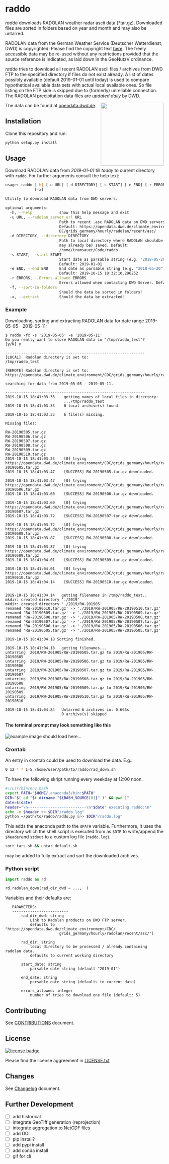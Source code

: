 # raddo

*raddo* downloads RADOLAN weather radar ascii data (*tar.gz). Downloaded files are sorted in folders based on year and month and may also be untarred.

RADOLAN data from the German Weather Service (Deutscher Wetterdienst, DWD) is copyrighted! Please find the copyright text [here](https://opendata.dwd.de/climate_environment/CDC/Terms_of_use.pdf).
The freely accessible data may be re-used without any restrictions provided that the source reference is indicated, as laid down in the GeoNutzV ordinance.

*raddo* tries to download all recent RADOLAN ascii files / archives from DWD FTP to the specified directory if files do not exist already. A list of dates possibly available (default 2019-01-01 until today) is used to compare hypothetical available data sets with actual local available ones. So file listing on the FTP side is skipped due to (formerly) unreliable connection.
The RADOLAN precipitation data files are *updated daily* by DWD.

<img align="right" src="dwd_logo.png" width="200">

The data can be found at [opendata.dwd.de](https://opendata.dwd.de/climate_environment/CDC/grids_germany/hourly/radolan/recent/asc/ "https://opendata.dwd.de/climate_environment/CDC/grids_germany/hourly/radolan/recent/asc/").


## Installation

Clone this repository and run:

``` python
python setup.py install
```


## Usage

Download RADOLAN data from *2019-01-01* till *today* to current directory with `raddo`. For further arguments consult the help text:


``` sh
usage: raddo [-h] [-u URL] [-d DIRECTORY] [-s START] [-e END] [-r ERRORS] [-f]
             [-x]

Utility to download RADOLAN data from DWD servers.

optional arguments:
  -h, --help            show this help message and exit
  -u URL, --radolan_server_url URL
                        Path to recent .asc RADOLAN data on DWD servers.
                        Default: https://opendata.dwd.de/climate_environment/C
                        DC/grids_germany/hourly/radolan/recent/asc/
  -d DIRECTORY, --directory DIRECTORY
                        Path to local directory where RADOLAN shouldbe (and
                        may already be) saved. Default:
                        /home/tramsauer/Code/raddo
  -s START, --start START
                        Start date as parsable string (e.g. "2018-05-20").
                        Default: 2019-01-01
  -e END, --end END     End date as parsable string (e.g. "2018-05-20").
                        Default: 2019-10-15 18:32:10.296252
  -r ERRORS, --Errors-allowed ERRORS
                        Errors allowed when contacting DWD Server. Default: 5
  -f, --sort-in-folders
                        Should the data be sorted in folders?
  -x, --extract         Should the data be extracted?

```
### Example

Downloading, sorting and extracting RADOLAN data for date range 2019-05-05 - 2019-05-11:

```
$ raddo -fx -s '2019-05-05' -e '2019-05-11'
Do you really want to store RADOLAN data in "/tmp/raddo_test"?
[y/N] y

--------------------------------------------------------------
[LOCAL]  Radolan directory is set to:
/tmp/raddo_test

[REMOTE] Radolan directory is set to:
https://opendata.dwd.de/climate_environment/CDC/grids_germany/hourly/radolan/recent/asc/

searching for data from 2019-05-05 - 2019-05-11.

--------------------------------------------------------------
2019-10-15 18:41:03.33    getting names of local files in directory:
                          .../tmp/raddo_test
2019-10-15 18:41:03.33    0 local archive(s) found.

2019-10-15 18:41:03.33    6 file(s) missing.

Missing files:

RW-20190505.tar.gz
RW-20190506.tar.gz
RW-20190507.tar.gz
RW-20190508.tar.gz
RW-20190509.tar.gz
RW-20190510.tar.gz
2019-10-15 18:41:03.33    [0] trying https://opendata.dwd.de/climate_environment/CDC/grids_germany/hourly/radolan/recent/asc/RW-20190505.tar.gz
2019-10-15 18:41:03.47    [SUCCESS] RW-20190505.tar.gz downloaded.

2019-10-15 18:41:03.47    [0] trying https://opendata.dwd.de/climate_environment/CDC/grids_germany/hourly/radolan/recent/asc/RW-20190506.tar.gz
2019-10-15 18:41:03.60    [SUCCESS] RW-20190506.tar.gz downloaded.

2019-10-15 18:41:03.60    [0] trying https://opendata.dwd.de/climate_environment/CDC/grids_germany/hourly/radolan/recent/asc/RW-20190507.tar.gz
2019-10-15 18:41:03.72    [SUCCESS] RW-20190507.tar.gz downloaded.

2019-10-15 18:41:03.72    [0] trying https://opendata.dwd.de/climate_environment/CDC/grids_germany/hourly/radolan/recent/asc/RW-20190508.tar.gz
2019-10-15 18:41:03.87    [SUCCESS] RW-20190508.tar.gz downloaded.

2019-10-15 18:41:03.87    [0] trying https://opendata.dwd.de/climate_environment/CDC/grids_germany/hourly/radolan/recent/asc/RW-20190509.tar.gz
2019-10-15 18:41:04.01    [SUCCESS] RW-20190509.tar.gz downloaded.

2019-10-15 18:41:04.01    [0] trying https://opendata.dwd.de/climate_environment/CDC/grids_germany/hourly/radolan/recent/asc/RW-20190510.tar.gz
2019-10-15 18:41:04.14    [SUCCESS] RW-20190510.tar.gz downloaded.


2019-10-15 18:41:04.14   getting filenames in /tmp/raddo_test..
mkdir: created directory './2019'
mkdir: created directory './2019/RW-201905'
renamed 'RW-20190510.tar.gz' -> './2019/RW-201905/RW-20190510.tar.gz'
renamed 'RW-20190509.tar.gz' -> './2019/RW-201905/RW-20190509.tar.gz'
renamed 'RW-20190508.tar.gz' -> './2019/RW-201905/RW-20190508.tar.gz'
renamed 'RW-20190507.tar.gz' -> './2019/RW-201905/RW-20190507.tar.gz'
renamed 'RW-20190506.tar.gz' -> './2019/RW-201905/RW-20190506.tar.gz'
renamed 'RW-20190505.tar.gz' -> './2019/RW-201905/RW-20190505.tar.gz'

2019-10-15 18:41:04.18 Sorting finished.

2019-10-15 18:41:04.18   getting filenames...
untarring  2019/RW-201905/RW-20190505.tar.gz to 2019/RW-201905/RW-20190505
untarring  2019/RW-201905/RW-20190506.tar.gz to 2019/RW-201905/RW-20190506
untarring  2019/RW-201905/RW-20190507.tar.gz to 2019/RW-201905/RW-20190507
untarring  2019/RW-201905/RW-20190508.tar.gz to 2019/RW-201905/RW-20190508
untarring  2019/RW-201905/RW-20190509.tar.gz to 2019/RW-201905/RW-20190509
untarring  2019/RW-201905/RW-20190510.tar.gz to 2019/RW-201905/RW-20190510

2019-10-15 18:41:04.84   Untarred 6 archives in: 0.665s
                         0 archive(s) skipped

```

#### The terminal prompt may look something like this

![example image should load here...](prompt.png "Terminal prompt")


### Crontab ###

An entry in crontab could be used to download the data. E.g.:

``` bash
0 12 * * 1-5 /home/user/path/to/raddo/rad_down.sh
```

To have the following skript running every weekday at 12:00 noon.

``` sh
#!/usr/bin/env bash
export PATH="$HOME/.anaconda3/bin:$PATH"
DIR="$( cd "$( dirname "${BASH_SOURCE[0]}" )" && pwd )"
date=$(date)
header="\n--------------------------\n"$date" executing raddo:\n"
echo -e $header >> $DIR"/raddo.log"
python ~/path/to/raddo/raddo.py &>> $DIR"/raddo.log"
```

This adds the anaconda path to the `$PATH` variable. Furthermore, it uses the
directory which the shell script is executed from as `$DIR` to write/append the
`$header`and `stdout` to a custom log file (`raddo.log`).

``` sh
sort_tars.sh && untar_default.sh
```
may be added to fully extract and sort the downloaded archives.


### Python script

``` python
import raddo as rd

rd.radolan_down(rad_dir_dwd = ...,  )
```

 Variables and their defaults are:

 ```
    PARAMETERS:
    -------------------------
        rad_dir_dwd: string
            Link to Radolan products on DWD FTP server.
            defaults to "https://opendata.dwd.de/climate_environment/CDC/
                         grids_germany/hourly/radolan/recent/asc/")

        rad_dir: string
            local directory to be processed / already containing radolan data.
            defaults to current working directory

        start_date: string
            parsable date string (default "2019-01")

        end_date: string
            parsable date string (defaults to current date)

        errors_allowed: integer
            number of tries to download one file (default: 5)

 ```


## Contributing

See [CONTRIBUTIONS](CONTRIBUTIONS.md) document.

## License
[![license badge](https://img.shields.io/badge/license-GNU_GPLv3-lightgrey)](LICENSE.txt)

Please find the license aggreement in [LICENSE.txt](LICENSE.txt)

## Changes

See [Changelog](CHANGELOG.rst) document.

## Further Development

- [ ] add historical
- [ ] integrate GeoTiff generation (reprojection)
- [ ] integrate aggregation to NetCDF files
- [ ] add DOI
- [ ] pip install?
- [ ] add pypi install
- [ ] add conda install
- [ ] gif for cli
